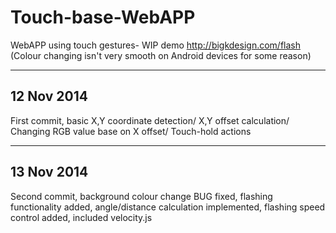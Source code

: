 Touch-base-WebAPP
=================

WebAPP using touch gestures- WIP demo  http://bigkdesign.com/flash (Colour changing isn't very smooth on Android devices for some reason)



------------------------
12 Nov 2014
------------------------
First commit, basic X,Y coordinate detection/ X,Y offset calculation/ Changing RGB value base on X offset/ Touch-hold actions

------------------------
13 Nov 2014
------------------------
Second commit, background colour change BUG fixed, flashing functionality added, angle/distance calculation implemented, flashing speed control added, included velocity.js
